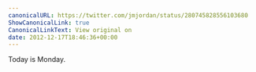 ```yaml
---
canonicalURL: https://twitter.com/jmjordan/status/280745828556103680
ShowCanonicalLink: true
CanonicalLinkText: View original on
date: 2012-12-17T18:46:36+00:00
---
```

Today is Monday.